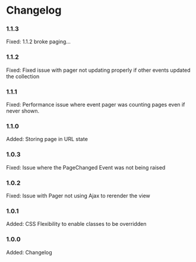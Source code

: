 # Changelog

### 1.1.3

Fixed:  1.1.2 broke paging...

### 1.1.2

Fixed:  Fixed issue with pager not updating properly if other events updated the collection

### 1.1.1

Fixed:  Performance issue where event pager was counting pages even if never shown.

### 1.1.0

Added:  Storing page in URL state

### 1.0.3

Fixed:  Issue where the PageChanged Event was not being raised

### 1.0.2

Fixed:  Issue with Pager not using Ajax to rerender the view

### 1.0.1

Added:  CSS Flexibility to enable classes to be overridden

### 1.0.0

Added:      Changelog
